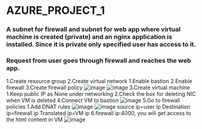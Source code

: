 # AZURE_PROJECT_1
### A subnet for firewall and subnet for web app where virtual machine is created (private) and an nginx application is installed. Since it is private only specified user has access to it.
### Request from user goes through firewall and reaches the web app. 
1.Create resource group
2.Create virtual network
  1.Enable bastion
  2.Enable firewall
  3.Create firewall policy
  ![image](https://github.com/AthullyaR/AZURE_PROJECT_1/assets/78737460/16f1bc52-e9b8-404e-a1a0-51bc45ce1bdd)
  ![image](https://github.com/AthullyaR/AZURE_PROJECT_1/assets/78737460/0b8d2ebe-a402-490b-ac3c-9404145ebb91)
3.Create virtual machine
  1.Keep public IP as None under networking
  2.Check the box for deleting NIC when VM is deleted
4.Connect VM to bastion
![image](https://github.com/AthullyaR/AZURE_PROJECT_1/assets/78737460/00a2550c-e84d-43d7-8892-fbe276c2ba96)
5.Go to firewall policies
  1.Add DNAT rules
  ![image](https://github.com/AthullyaR/AZURE_PROJECT_1/assets/78737460/53e9d227-9352-41ac-bef0-d1d1366091f5)
  ![image](https://github.com/AthullyaR/AZURE_PROJECT_1/assets/78737460/1e048987-0d99-4a07-a84d-75df566d79a2)
  source ip=user ip
  Destination ip=firewall ip
  Translated ip=VM ip
  6.firewall ip:4000, you will get access to the html content in VM
![image](https://github.com/AthullyaR/AZURE_PROJECT_1/assets/78737460/24bd88ed-784f-494c-909c-2c02f0a2a04c)






